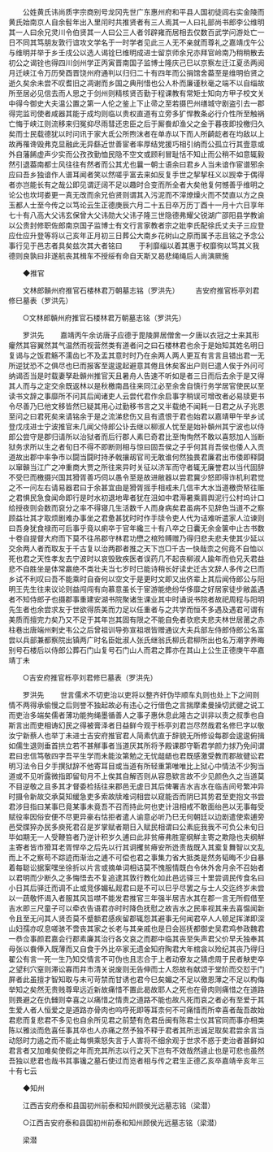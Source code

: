 <!-- { "loadSidebar": true } -->
　　公姓黄氏讳尚质字宗商别号龙冈先世广东惠州府和平县人国初徒闾右实金陵而黄氏始南京人自余髫年出入里闬时共推贤者有三人焉其一人曰礼部尚书郎李公维明其一人曰余兄灵川令伯贤其一人曰公三人者邻辟雍而居相去仅数百武学问游处亡一日不同其笃朋友敦行谊攻文学名于一时学者见此三人无不亲就而尊礼之嘉靖戊午公与维明并举于乡壬戌公以选人谒铨巳维明成进士留京师余兄亦拜官岭南乃稍稍散去初公之谒铨也得四川剑州学正丙寅晋南国子监博士隆庆己巳以京察左迁江夏丞两阅月迁峡江令万历癸酉晋饶州府通判以归归二十有四年而公捐馆舍葢至是维明伯贤之逝久矣余未尝不叹耆旧之凋谢而乡国之典刑惜也公人朴而廉谨秋毫之端不以自缁故所至居必见信去而人思之于剑州则精核贤否勤于程课教有常矩士知向方甲子校文关中得今御史大夫温公置之第一人伦之鉴上下止帚之至若摄巴州缮城守剧盗引去一郡得完监司使者咸器其能于成均则临以贵权直道有立旁多犷悍教条必行介性所至触祸亡悔于峡江则流移来归冤抑尽雨彗还忠臣之后于厮飬却渔父之金于暮夜即投檄归久矣而士民载德犹以时问讯于家大氐公所煦沫者在单赤以下而人所齮龁者在均敌以上故再罹谗毁弗克显融此无异繇近世善宦者率厚结党援巧相引纳而公孤立行其壹意或外自藩餙虚声少实而公孜孜勤恤民隐不空文或顾利冒耻恬不知止而公稍不如意辄毅然引退葢南都士风往往有然者而公其尤也曩一朝士语余曰君乡人当未谙作宦谱邪余应曰吾乡独谙作人谱耳闻者笑以然嗟乎富去来如反复手世之挈挈枉义以觊幸于偶得者亦岂能长有之哉公即见谓迂阔不足以趣时合变而所全者大矣他复何憾善乎维明之论公也坎坷娄更一真无改而余兄伯贤则谓其入污泥而不滓燎燥火而不焚直以方之良玉都人士至今传之以笃论云生正德庚辰六月二十五日卒万历丁酉十一月十六日享年七十有八高大父讳玄保曾大父讳勋大父讳子隆三世隐德弗耀父锐湖广邵阳县学教谕以公贵封修职佐郎南京国子监博士有文行言家教者宗之妣李氏配徐氏丈夫子三应登应仕应升登等将以己亥年正月初三日葬公大南乡花树山之原而属予志且铭之予念公事行见于邑志者具矣兹次其大者铭曰 
　　于利靡缁以着其惠于权靡徇以笃其义我德则良孰曰非遂航丧其楫车不授绥有命自天斯又曷悲绳绳后人尚演厥施 

　　◆推官 

　　文林郎贑州府推官石楼林君万朝墓志铭（罗洪先） 
　　吉安府推官栎亭刘君修巳墓表（罗洪先） 

　　○文林郎贑州府推官石楼林君万朝墓志铭（罗洪先） 

　　罗洪先 
　　嘉靖丙午余访唐子应德于毘陵屏居僧舍一夕唐以衣冠之士来其形癯然其容翼然其气温然而视营然类有道者问之曰石楼林君也余于是始知其姓名明日复谒与之饭君觞不濡齿匕不及盂其意时时乃在余两人两人更互有言言且错出君一无所逆犹恐不之俱尽也巳而报客至逡逡起避意其倦且休矣客出户则巳遣人俟于外问可纳谒否当是时载妻孥赴贑州推官天且暑舟人告速不听如是者三日而后去余于是又得其人而与之定交余既返林以是秋檄南昌往来同江必至余舍自慎行务学居官使民以至读书文辞之事靡所不问其后闻诸吏人云尝代君作余启事字稍误可增改者必易牍更书令尽善乃巳他文移皆然巳疑其用心过勤移书言之又半载绝不闻耗一日君之从子兆恩至问之曰君死矣来请铭余于是之流涕悲伤又且有遗恨于君也始君以嘉靖甲午举乡试登戊戌进士宁波推官未几闻父侍郎公讣去继以柳淑人忧至是始补贑州其宁波也以侍郎公尝守是郡归请所以治狱者而后行郡人素巳奇君比至恂恂然不敢以喜怒加人当断狱务求所以生之者旬日不得不即断则相与惊曰固吾侯之子乎何其肖吾侯也倭人入贡道故出郡中率争市以闘当闘时持矛戟攘刼官司无敢谁何然独畏君廉君出市倭即释闘以窜贑当江广之冲重商大贾之所往来异时关征以济军而守者辄无廉誉君以当代固辞不受巳而檄摄兴国其猾胥善巧伺以愚令至是故进敝器以尝君冀少怒即得诈机利君觉之不一问左右请易器君曰于余甚宜由是猾胥摇手相戒未几信丰大水当道檄赍帑往赈之君惧民急食闻命即行是时水初退地卑者犹在沮如中君溽暑乘肩舆泥行公村坞计口给授夜则会数而裒分之率不得寝几生活数千人而身病矣君虽病不见辞色当道不之察顾益壮其才取烦剧难办事坐之君惫甚犹时时作手牍令吏人代为诘难听遣家人泣谏则曰吾身犹食禄而可后事乎竟以痢卒于官年纔三十有八卒之日囊无余金箧中止古书数十卷自提督大府而下莫不往吊郡守林君功懋之棺殓赙赠乃得归悲夫悲夫使其少延以交余两人者而取友于千古复以治两郡者推之天下岂□千古一快哉柰之何竟不自恤以死也君之天性孝友去宁波时以哀毁致疾医者误药几不起丧柳淑人踰年而伯兄夭君益悲不自胜坐是体常羸绝不类壮夫当七岁时巳能诗稍长好读史迁古文辞人多传之巳而乡试不利叹曰吾不能乘时自奋何以空文于是更时文即又出侪辈上其后闻侍郎公与阳明王先生往来议论则益闯闯有向慕意虽长于宦游能绝纷华侈靡之好居家徒步敝盖遇者不知侍郎子也摄郡事重建安湖书院聚诸生课业其中时诵说书院者故祀周程与阳明先生者也余尝求友于世欲得质美而力足以任重者与之共学而恒不多遇及遇君可谓有美质而擅完力矣乃又不足于其年岂其固有限之不能自免者欤悲夫悲夫林世居莆之赤柱巷出唐端州剌史韦公之后曾祖训导弥宣祖垠皆赠通议大夫兵部左侍郎侍郎公名富尝以兵部兼都察院出镇两广时名臣妣淑人张氏继翁氏柳氏君柳所出也名万潮字养晦别号石楼后以侍郎公葬石门山复号石门山人而君之葬亦在其山上公生正德庚午卒嘉靖丁未 

　　○吉安府推官栎亭刘君修巳墓表（罗洪先） 

　　罗洪先 
　　世言儒术不切吏治以吏将以整齐奸伪毕顺车丸则也处上下之间则情不两得承偷慢之后则誉不独起故必有违心之行借色之言揣摩柔曼操切武徤之说工而吏治多端矣儒者薄功能拘绳墨循善人之事子惠休息此隆古之训非以责之叔季也自斯言出而吏相诪幻民之得被膏泽者日益鲜今观于栎亭刘君岂尽然哉君名修巳字以敬汝宁新蔡人也举丁未进士吉安府推官君人简素伉直于辞貌无所修设每郡会逡逡俯揖如儒生退则垂首拱立若不甚觧事者当道厌其所将予殿课郡守靳君学颜力捄乃免间谓君曰忠信笃敬四字吾平生学而未能汝第勉之无忧龃龉也君既感激受教而郡故徤讼君明习法令日夕手撰狱辞不他寄耳目或当道有所轻重第唯唯比上狱心中情法不少狥当道或不见听露微指即留旬月不上俟其自解否则从容恳欵言故不少见颜色久之当道莫不目逆敬之且多其才督委检括往来郡邑无虗日其后俾署吉水吉水在临吉间号繁冲异时摄令新故交承莫知缓急吏多索故牍难词相尝以窥能否而阴巳其势君至吏抱文书尝君涉目指曰某事巳竟某事未竟吾不召而持此何也吏计沮相戒不敢面绐邑以无事每受赋役率因俗安便不尽更异豪右怙拒者遣人谕意必听乃巳无何朝廷以边剧遣使索逋旁邑受牒猝办民多庾死君召是岁掌赋者期日入赋民相谓曰公素庇我我不可负公未旬日毕如期无一人受鞭笞者乃逆计积岁久逋曰此非贫瘠弗胜寔纲觧主寄之欺隐也夫纲觧主寄者皆市猾耳老胥悍卒之后先以行其诇攫贫瘠安所迯责哉既入其槖复舞智以文乱而上不之察苟不踪迹而渐治之逋不可偿也君之事集力省大抵类是然务韬晦不少自暴着每聪讼据案嘿坐徐折以片言或摘单词相诘莫不愧服情既白令休外舍月余不召始者以君明而少断久之多悔悟去不复追逮其敦行教化如此邑远驿三十里尝调民传食名曰小日其后驿迁而调不止或竞侈媚私觌君曰是不可以巳乎尽罢之与士人交迄终岁未尝以一蔬敬怀谒入者服其风旨噤不能发君推官三年强半居吉水其在郡一言无所假借至吉水即三尺童子可以牵衣告语君亦时时降色抚慰之故吉水之民率视其来去喜愠闻新令且至无问其人贤否莫不蹙额君感疾留郡辄怨其避事无何闻君卒人人顿足挥涕即深山妇孺亦叹息嗟骇不啻丧其家之长老与其亲戚也是日会廵抚都御史吴君鸡参政魏君一恭佥事颜君嘉会行郡素廉其治行各文哀之而郡中临其丧至失声君父价早夭独奉其母张以飬俸入既薄而又自食于外比卒家无遗金知府陶君大年棺衾以殓纪其丧乃得归翟公有言一死一生乃知交情言不可伪也且志合于上者动寮友之猜虑周于民者觖吏卒之望利穴窒则滞讼寡而井市清关说废则无告伸而士人怨故有献颂于堂阶而交怼于门屏者此虽擅才智知取与未可苛禁而甘诱也君今巳矣媚之不足以徼恩薄之不足以构侮举知之矣然无贵贱尊卑远近新故痛惜不置此曷故耶人之死也在骨肉则痛惜之在道路则畏避之在仇雠则幸喜之以痛惜之情责之道路不能也故凡死而哀之者必有至爱于其生爱人者人恒爱之是道路亦骨肉也呜呼死即等耳柰何不可痛惜而所幸喜者哉吾故始君悲而复悲君不多见也自余所见君之前楚有危君岳闽有陈君士仪其官同而事亦相类陈以雅淡而危喜任事其卒也人亦痛之然予独不释于君者其所志诚足取矣君尝余言当动怒时力遏之而不能止每惧乘怒失言于人害将不细余观于世求不惑于吏治者甚鲜如君言者又加难矣使假之年而充其所志以行之天下岂有不效哉然遽止也是可悲也虽然吾独以悲君也哉书其事镵之墓石使过而览者相与传之君生正德乙亥卒嘉靖辛亥年三十有七云 

　　◆知州 

　　江西吉安府泰和县国初州前泰和知州顾侯光远墓志铭（梁潜） 

　　○江西吉安府泰和县国初州前泰和知州顾侯光远墓志铭（梁潜） 

　　梁潜 
